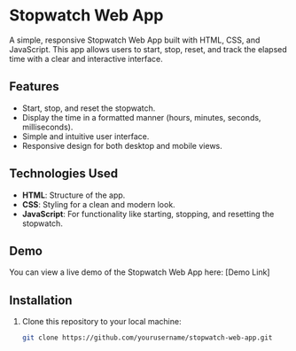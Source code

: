 # Stopwatch Web App

A simple, responsive Stopwatch Web App built with HTML, CSS, and JavaScript. This app allows users to start, stop, reset, and track the elapsed time with a clear and interactive interface.

## Features

- Start, stop, and reset the stopwatch.
- Display the time in a formatted manner (hours, minutes, seconds, milliseconds).
- Simple and intuitive user interface.
- Responsive design for both desktop and mobile views.

## Technologies Used

- **HTML**: Structure of the app.
- **CSS**: Styling for a clean and modern look.
- **JavaScript**: For functionality like starting, stopping, and resetting the stopwatch.

## Demo

You can view a live demo of the Stopwatch Web App here: [Demo Link]

## Installation

1. Clone this repository to your local machine:
   ```bash
   git clone https://github.com/yourusername/stopwatch-web-app.git
